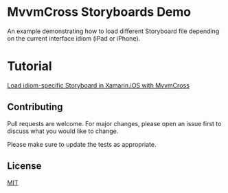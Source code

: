 # MvvmCross Storyboards Demo

An example demonstrating how to load different Storyboard file depending on the current interface idiom (iPad or iPhone).

# Tutorial
[Load idiom-specific Storyboard in Xamarin.iOS with MvvmCross](https://ref.sbyte.dev/storyboard-xamarin)

## Contributing
Pull requests are welcome. For major changes, please open an issue first to discuss what you would like to change.

Please make sure to update the tests as appropriate.

## License
[MIT](https://choosealicense.com/licenses/mit/)
